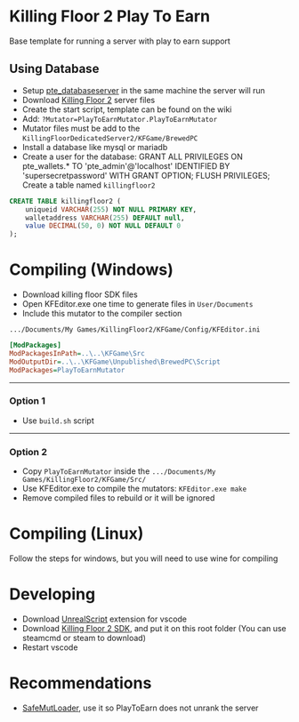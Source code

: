 # Killing Floor 2 Play To Earn
Base template for running a server with play to earn support

## Using Database
- Setup [pte_databaseserver](https://github.com/Play-To-Earn-Currency/pte_databaseserver) in the same machine the server will run
- Download [Killing Floor 2](https://wiki.killingfloor2.com/index.php?title=Dedicated_Server_(Killing_Floor_2)) server files
- Create the start script, template can be found on the wiki
- Add: ``?Mutator=PlayToEarnMutator.PlayToEarnMutator``
- Mutator files must be add to the ``KillingFloorDedicatedServer2/KFGame/BrewedPC``
- Install a database like mysql or mariadb
- Create a user for the database: GRANT ALL PRIVILEGES ON pte_wallets.* TO 'pte_admin'@'localhost' IDENTIFIED BY 'supersecretpassword' WITH GRANT OPTION; FLUSH PRIVILEGES;
Create a table named ``killingfloor2``
```sql
CREATE TABLE killingfloor2 (
    uniqueid VARCHAR(255) NOT NULL PRIMARY KEY,
    walletaddress VARCHAR(255) DEFAULT null,
    value DECIMAL(50, 0) NOT NULL DEFAULT 0
);
```

# Compiling (Windows)
- Download killing floor SDK files
- Open KFEditor.exe one time to generate files in ``User/Documents``
- Include this mutator to the compiler section

``.../Documents/My Games/KillingFloor2/KFGame/Config/KFEditor.ini``
```ini
[ModPackages]
ModPackagesInPath=..\..\KFGame\Src
ModOutputDir=..\..\KFGame\Unpublished\BrewedPC\Script
ModPackages=PlayToEarnMutator
```

---
### Option 1
- Use ``build.sh`` script
---
### Option 2
- Copy ``PlayToEarnMutator`` inside the ``.../Documents/My Games/KillingFloor2/KFGame/Src/``
- Use KFEditor.exe to compile the mutators: ``KFEditor.exe make``
- Remove compiled files to rebuild or it will be ignored

# Compiling (Linux)
Follow the steps for windows, but you will need to use wine for compiling

# Developing
- Download [UnrealScript](https://marketplace.visualstudio.com/items?itemName=EliotVU.uc) extension for vscode
- Download [Killing Floor 2 SDK](https://steamdb.info/app/232150/info/), and put it on this root folder (You can use steamcmd or steam to download)
- Restart vscode

# Recommendations
- [SafeMutLoader](https://github.com/GenZmeY/KF2-SafeMutLoader), use it so PlayToEarn does not unrank the server